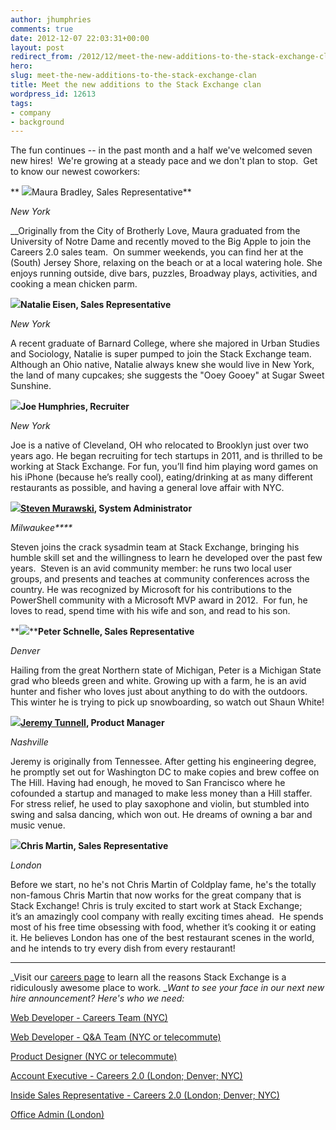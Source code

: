 ```yaml
---
author: jhumphries
comments: true
date: 2012-12-07 22:03:31+00:00
layout: post
redirect_from: /2012/12/meet-the-new-additions-to-the-stack-exchange-clan
hero: 
slug: meet-the-new-additions-to-the-stack-exchange-clan
title: Meet the new additions to the Stack Exchange clan
wordpress_id: 12613
tags:
- company
- background
---
```


The fun continues -- in the past month and a half we've welcomed seven new hires!  We're growing at a steady pace and we don't plan to stop.  Get to know our newest coworkers:



** ![](/images/wordpress/Bradley-Maura3-e1354826980270.jpg)Maura Bradley, Sales Representative**

_New York_

__Originally from the City of Brotherly Love, Maura graduated from the University of Notre Dame and recently moved to the Big Apple to join the Careers 2.0 sales team.  On summer weekends, you can find her at the (South) Jersey Shore, relaxing on the beach or at a local watering hole. She enjoys running outside, dive bars, puzzles, Broadway plays, activities, and cooking a mean chicken parm.



**![](/images/wordpress/Eisen-Natalie2-e1354827175469.jpg)Natalie Eisen, Sales Representative**

_New York_

A recent graduate of Barnard College, where she majored in Urban Studies and Sociology, Natalie is super pumped to join the Stack Exchange team. Although an Ohio native, Natalie always knew she would live in New York, the land of many cupcakes; she suggests the "Ooey Gooey" at Sugar Sweet Sunshine.



**![](/images/wordpress/Humphries-Joe2-e1354827364802.jpg)Joe Humphries, Recruiter**

_New York_

Joe is a native of Cleveland, OH who relocated to Brooklyn just over two years ago. He began recruiting for tech startups in 2011, and is thrilled to be working at Stack Exchange. For fun, you’ll find him playing word games on his iPhone (because he’s really cool), eating/drinking at as many different restaurants as possible, and having a general love affair with NYC.



**![](https://i.stack.imgur.com/YHs1s.jpg)[Steven Murawski](http://stackoverflow.com/users/1233/steven-murawski), System Administrator**

_Milwaukee****_

Steven joins the crack sysadmin team at Stack Exchange, bringing his humble skill set and the willingness to learn he developed over the past few years.  Steven is an avid community member: he runs two local user groups, and presents and teaches at community conferences across the country. He was recognized by Microsoft for his contributions to the PowerShell community with a Microsoft MVP award in 2012.  For fun, he loves to read, spend time with his wife and son, and read to his son.



**![](/images/wordpress/Schnelle-Peter1-e1354827743767.jpg)****Peter Schnelle, Sales Representative**

_Denver_

Hailing from the great Northern state of Michigan, Peter is a Michigan State grad who bleeds green and white. Growing up with a farm, he is an avid hunter and fisher who loves just about anything to do with the outdoors. This winter he is trying to pick up snowboarding, so watch out Shaun White!





**![](https://i.stack.imgur.com/Nt1NR.jpg)[Jeremy Tunnell](http://ux.stackexchange.com/users/20755/jeremy-tunnell), Product Manager**

_Nashville_


Jeremy is originally from Tennessee. After getting his engineering degree, he promptly set out for Washington DC to make copies and brew coffee on The Hill. Having had enough, he moved to San Francisco where he cofounded a startup and managed to make less money than a Hill staffer. For stress relief, he used to play saxophone and violin, but stumbled into swing and salsa dancing, which won out. He dreams of owning a bar and music venue.




**![](/images/wordpress/Martin-Chris5-e1354829567911.jpg)Chris Martin, Sales Representative**

_London_


Before we start, no he's not Chris Martin of Coldplay fame, he's the totally non-famous Chris Martin that now works for the great company that is Stack Exchange! Chris is truly excited to start work at Stack Exchange; it’s an amazingly cool company with really exciting times ahead.  He spends most of his free time obsessing with food, whether it’s cooking it or eating it. He believes London has one of the best restaurant scenes in the world, and he intends to try every dish from every restaurant!






* * *



_Visit our [careers page](http://www.stackexchange.com/about/hiring) to learn all the reasons Stack Exchange is a ridiculously awesome place to work. __Want to see your face in our next new hire announcement? Here's who we need:_

[Web Developer - Careers Team (NYC)](http://careers.stackoverflow.com/jobs/16279/stack-overflow-careers-developer-new-york-stack-exchange)

[Web Developer - Q&A Team (NYC or telecommute)](http://careers.stackoverflow.com/jobs/23229/stack-exchange-developer-telecommute-stack-exchange)

[Product Designer (NYC or telecommute)](http://careers.stackoverflow.com/jobs/24481/product-designer-stack-exchange)

[Account Executive - Careers 2.0 (London; Denver; NYC)](http://stackexchange.com/about/hiring/account-executive-careers-2.0)

[Inside Sales Representative - Careers 2.0 (London; Denver; NYC)](http://stackexchange.com/about/hiring/sales-representative-inside-sales-careers-2.0)

[Office Admin (London)](http://stackexchange.com/about/hiring/office-admin-london)



